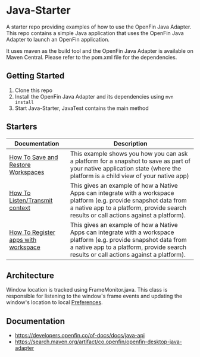 # Java-Starter
A starter repo providing examples of how to use the OpenFin Java Adapter.
This repo contains a simple Java application that uses the OpenFin Java Adapter to launch an OpenFin application.

It uses maven as the build tool and the OpenFin Java Adapter is available on Maven Central. 
Please refer to the pom.xml file for the dependencies.

## Getting Started
1. Clone this repo
2. Install the OpenFin Java Adapter and its dependencies using `mvn install`
3. Start Java-Starter, JavaTest contains the main method

## Starters

| Documentation                                                        | Description                                                                                                                                                                  |
|----------------------------------------------------------------------| ---------------------------------------------------------------------------------------------------------------------------------------------------------------------------- |
| [How To Save and Restore Workspaces](Docs/SaveWorkspace.md) | This example shows you how you can ask a platform for a snapshot to save as part of your native application state (where the platform is a child view of your native app) |
| [How To Listen/Transmit context](Docs/ContextSharing.md)           | This gives an example of how a Native Apps can integrate with a workspace platform (e.g. provide snapshot data from a native app to a platform, provide search results or call actions against a platform).|
| [How To Register apps with workspace](Docs/RegisterApps.md)        | This gives an example of how a Native Apps can integrate with a workspace platform (e.g. provide snapshot data from a native app to a platform, provide search results or call actions against a platform).|

## Architecture

Window location is tracked using FrameMonitor.java. This class is responsible for listening to the window's frame events and updating the window's location to local [Preferences](https://docs.oracle.com/javase/7/docs/api/java/util/prefs/Preferences.html).


## Documentation
- https://developers.openfin.co/of-docs/docs/java-api
- https://search.maven.org/artifact/co.openfin/openfin-desktop-java-adapter

